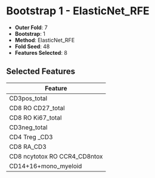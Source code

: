 # Bootstrap 1 - ElasticNet_RFE

- **Outer Fold**: 7
- **Bootstrap**: 1
- **Method**: ElasticNet_RFE
- **Fold Seed**: 48
- **Features Selected**: 8

## Selected Features

| Feature |
|---------|
| CD3pos_total |
| CD8 RO CD27_total |
| CD8 RO Ki67_total |
| CD3neg_total |
| CD4 Treg _CD3 |
| CD8 RA_CD3 |
| CD8 ncytotox RO CCR4_CD8ntox |
| CD14+16+mono_myeloid |
